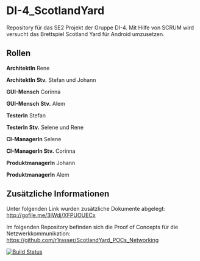 # DI-4_ScotlandYard

Repository für das SE2 Projekt der Gruppe DI-4. Mit Hilfe von SCRUM wird versucht das Brettspiel Scotland Yard für Android umzusetzen.

## Rollen

**ArchitektIn**
Rene

**ArchitektIn Stv.**
Stefan und Johann

**GUI-Mensch**
Corinna

**GUI-Mensch Stv.**
Alem

**TesterIn**
Stefan

**TesterIn Stv.**
Selene und Rene

**CI-ManagerIn**
Selene

**CI-ManagerIn Stv.**
Corinna

**ProduktmanagerIn**
Johann

**ProduktmanagerIn**
Alem

## Zusätzliche Informationen

Unter folgenden Link wurden zusätzliche Dokumente abgelegt:
http://gofile.me/3IWdj/XFPUOUECx

Im folgenden Repository befinden sich die Proof of Concepts für die Netzwerkkommunikation:
https://github.com/r1rasser/ScotlandYard_POCs_Networking

[![Build Status](https://travis-ci.com/s1lobnig/DI-4_ScotlandYard.svg?branch=master)](https://travis-ci.com/s1lobnig/DI-4_ScotlandYard)
